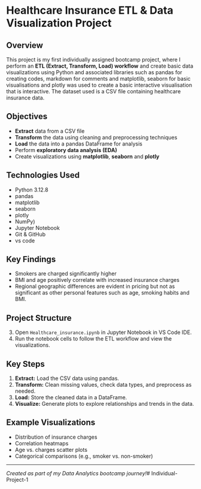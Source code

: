 # Healthcare Insurance ETL & Data Visualization Project

## Overview

This project is my first individually assigned bootcamp project, where I perform an **ETL (Extract, Transform, Load) workflow** and create basic data visualizations using Python and associated libraries such as pandas for creating codes, markdown for comments and matplotlib, seaborn for basic visualisations and plotly was used to create a basic interactive visualisation that is interactive. The dataset used is a CSV file containing healthcare insurance data.

## Objectives

- **Extract** data from a CSV file
- **Transform** the data using cleaning and preprocessing techniques
- **Load** the data into a pandas DataFrame for analysis
- Perform **exploratory data analysis (EDA)**
- Create visualizations using **matplotlib**, **seaborn** and **plotly**

## Technologies Used

- Python 3.12.8
- pandas
- matplotlib
- seaborn
- plotly
- NumPy)
- Jupyter Notebook
- Git & GitHub
- vs code

## Key Findings
- Smokers are charged significantly higher
- BMI and age positively correlate with increased insurance charges
- Regional geographic differences are evident in pricing but not as significant as other personal features such as age, smoking habits and BMI.


## Project Structure

3. Open `Healthcare_insurance.ipynb` in Jupyter Notebook in VS Code IDE.
4. Run the notebook cells to follow the ETL workflow and view the visualizations.

## Key Steps

1. **Extract:** Load the CSV data using pandas.
2. **Transform:** Clean missing values, check data types, and preprocess as needed.
3. **Load:** Store the cleaned data in a DataFrame.
4. **Visualize:** Generate plots to explore relationships and trends in the data.

## Example Visualizations

- Distribution of insurance charges
- Correlation heatmaps
- Age vs. charges scatter plots
- Categorical comparisons (e.g., smoker vs. non-smoker)


---

*Created as part of my Data Analytics bootcamp journey!*# Individual-Project-1
